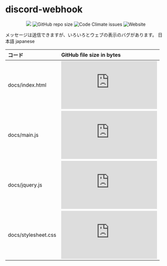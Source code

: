 # discord-webhook
<div align="center"><p>
    <a href="https://codeclimate.com/github/7yultukuri7/discord-webhook/maintainability"><img src="https://api.codeclimate.com/v1/badges/9ca0693ea9e521ebc745/maintainability" /></a>
  <img alt="GitHub repo size" src="https://img.shields.io/github/repo-size/7yultukuri7/discord-webhook">
  <img alt="Code Climate issues" src="https://img.shields.io/codeclimate/issues/7yultukuri7/discord-webhook">
  <img alt="Website" src="https://img.shields.io/website/https/7yultukuri7.github.io/discord-webhook?down_color=lightgrey&down_message=offline&up_color=blue&up_message=online">
</p></div>
メッセージは送信できますが、いろいろとウェブの表示のバグがあります。
日本語
japanese


| コード                | GitHub file size in bytes       |
|:---------------------|:-------------------------------|
| docs/index.html      | ![GitHub file size in bytes](https://img.shields.io/github/size/7yultukuri7/discord-webhook/docs/index.html) |
| docs/main.js         | ![GitHub file size in bytes](https://img.shields.io/github/size/7yultukuri7/discord-webhook/docs/main.js)    |
| docs/jquery.js       | ![GitHub file size in bytes](https://img.shields.io/github/size/7yultukuri7/discord-webhook/docs/jquery.js)  |
| docs/stylesheet.css  | ![GitHub file size in bytes](https://img.shields.io/github/size/7yultukuri7/discord-webhook/docs/stylesheet.css)|
